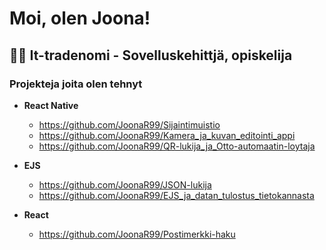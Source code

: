 <h1>Moi, olen Joona!</h1>

<h2>👨‍💻 It-tradenomi - Sovelluskehittjä, opiskelija</h2>

<h3>Projekteja joita olen tehnyt</h3>

- <b>React Native</b>
  - https://github.com/JoonaR99/Sijaintimuistio
  - https://github.com/JoonaR99/Kamera_ja_kuvan_editointi_appi
  - https://github.com/JoonaR99/QR-lukija_ja_Otto-automaatin-loytaja

- <b>EJS</b>
  - https://github.com/JoonaR99/JSON-lukija
  - https://github.com/JoonaR99/EJS_ja_datan_tulostus_tietokannasta

- <b>React</b>
  - https://github.com/JoonaR99/Postimerkki-haku

